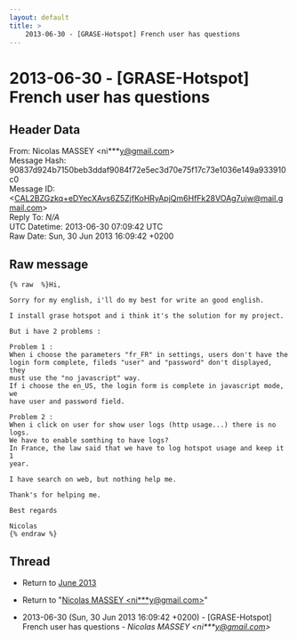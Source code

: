 ```yaml
---
layout: default
title: >
    2013-06-30 - [GRASE-Hotspot] French user has questions
---
```


# 2013-06-30 - [GRASE-Hotspot] French user has questions

## Header Data

From: Nicolas MASSEY \<ni***y@gmail.com\><br>
Message Hash: 90837d924b7150beb3ddaf9084f72e5ec3d70e75f17c73e1036e149a933910c0<br>
Message ID: \<CAL2BZGzkq+eDYecXAvs6Z5ZjfKoHRyApjQm6HfFk28VOAg7ujw@mail.gmail.com\><br>
Reply To: _N/A_<br>
UTC Datetime: 2013-06-30 07:09:42 UTC<br>
Raw Date: Sun, 30 Jun 2013 16:09:42 +0200<br>

## Raw message

```
{% raw  %}Hi,

Sorry for my english, i'll do my best for write an good english.

I install grase hotspot and i think it's the solution for my project.

But i have 2 problems :

Problem 1 :
When i choose the parameters "fr_FR" in settings, users don't have the
login form complete, fileds "user" and "password" don't displayed, they
must use the "no javascript" way.
If i choose the en_US, the login form is complete in javascript mode, we
have user and password field.

Problem 2 :
When i click on user for show user logs (http usage...) there is no logs.
We have to enable somthing to have logs?
In France, the law said that we have to log hotspot usage and keep it 1
year.

I have search on web, but nothing help me.

Thank's for helping me.

Best regards

Nicolas
{% endraw %}
```

## Thread

+ Return to [June 2013](/archive/2013/06)

+ Return to "[Nicolas MASSEY <ni***y<span>@</span>gmail.com>](/authors/ni___y_at_gmail_com)"

+ 2013-06-30 (Sun, 30 Jun 2013 16:09:42 +0200) - [GRASE-Hotspot] French user has questions - _Nicolas MASSEY \<ni***y@gmail.com\>_

